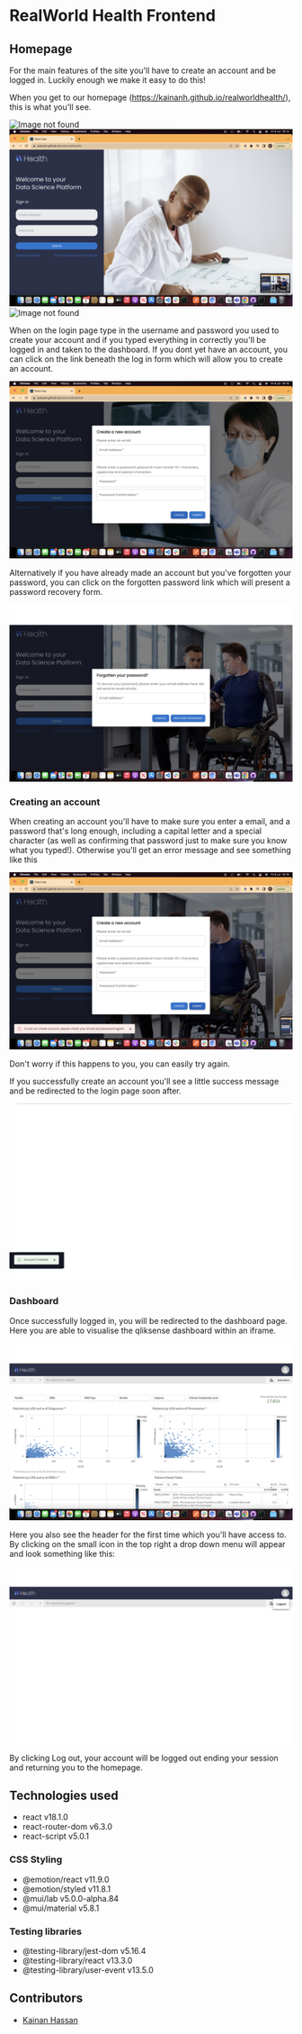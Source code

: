 # RealWorld Health Frontend

## Homepage

For the main features of the site you'll have to create an account and be logged in. Luckily enough we make it easy to do this!

When you get to our homepage (https://kainanh.github.io/realworldhealth/), this is what you'll see.

![Image not found](readme-files/homepage1.png?raw=true "Homepage1")
![Image not found](readme-files/homepage2.png?raw=true "Homepage2")
![Image not found](readme-files/homepage3.png?raw=true "Homepage3")

When on the login page type in the username and password you used to create your account and if you typed everything in correctly you'll be logged in and taken to the dashboard. If you dont yet have an account, you can click on the link beneath the log in form which will allow you to create an account.

![Image not found](readme-files/createaccount.png?raw=true "Create Account")

Alternatively if you have already made an account but you've forgotten your password, you can click on the forgotten password link which will present a password recovery form.

![Image not found](readme-files/forgotpassword.png?raw=true "Forgot Password")

### Creating an account

When creating an account you'll have to make sure you enter a email, and a password that's long enough, including a capital letter and a special character (as well as confirming that password just to make sure you know what you typed!). Otherwise you'll get an error message and see something like this

![Image not found](readme-files/errormessage.png?raw=true "Error Message")

Don't worry if this happens to you, you can easily try again.

If you successfully create an account you'll see a little success message and be redirected to the login page soon after.

![Image not found](readme-files/success-message.png?raw=true "Success Message")

### Dashboard

Once successfully logged in, you will be redirected to the dashboard page. Here you are able to visualise the qliksense dashboard within an iframe.

![Image not found](readme-files/dashboard.png?raw=true "Dashboard")

Here you also see the header for the first time which you'll have access to. By clicking on the small icon in the top right a drop down menu will appear and look something like this:

![Image not found](readme-files/logout.png?raw=true "Logout")

By clicking Log out, your account will be logged out ending your session and returning you to the homepage.

## Technologies used

- react v18.1.0
- react-router-dom v6.3.0
- react-script v5.0.1

### CSS Styling

- @emotion/react v11.9.0
- @emotion/styled v11.8.1
- @mui/lab v5.0.0-alpha.84
- @mui/material v5.8.1

### Testing libraries

- @testing-library/jest-dom v5.16.4
- @testing-library/react v13.3.0
- @testing-library/user-event v13.5.0

## Contributors

- [Kainan Hassan](https://github.com/kainanh)
